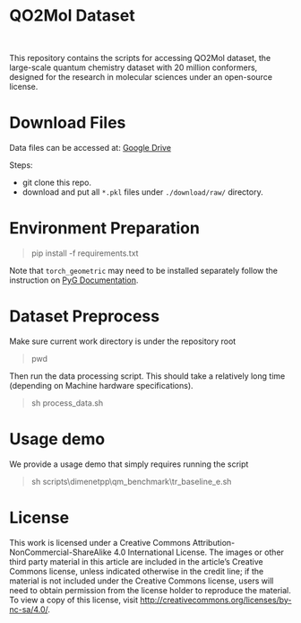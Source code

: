 # QO2Mol Dataset

<img alt="" src="https://img.shields.io/badge/license-CC_BY--NC--SA_4.0-blue" style="max-width: 100%;"> <img alt="" src="https://img.shields.io/badge/python->=3.10.0-blue" style="max-width: 100%;">

This repository contains the scripts for accessing QO2Mol dataset, the large-scale quantum chemistry dataset with 20 million conformers, designed for the research in molecular sciences under an open-source license.

# Download Files

Data files can be accessed at: [Google Drive](https://drive.google.com/drive/folders/1-4FrnNrVBlL2RaBuXpalgNCk1q79VHtc?usp=drive_link)

Steps:
- git clone this repo.
- download and put all `*.pkl` files under `./download/raw/` directory.


# Environment Preparation

>pip install -f requirements.txt

Note that `torch_geometric` may need to be installed separately follow the instruction on [PyG Documentation](https://pytorch-geometric.readthedocs.io/en/latest/).

# Dataset Preprocess

Make sure current work directory is under the repository root
>pwd

Then run the data processing script. This should take a relatively long time (depending on Machine hardware specifications).
> sh process_data.sh

# Usage demo

We provide a usage demo that simply requires running the script
>sh scripts\dimenetpp\qm_benchmark\tr_baseline_e.sh

# License

This work is licensed under a Creative Commons Attribution-NonCommercial-ShareAlike 4.0 International License. The images or other third party material in this article are included in the article’s Creative Commons license, unless indicated otherwise in the credit line; if the material is not included under the Creative Commons license, users will need to obtain permission from the license holder to reproduce the material. To view a copy of this license, visit http://creativecommons.org/licenses/by-nc-sa/4.0/.
